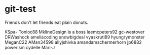# git-test
Friends don't let friends eat plain donuts.


KSpa-
Tonloc88
MklineDesign is a boss
leemcpeters92
gc-westover
DRWashock
ameliacoding
snowbigdeal
vyaskruti89
hyungrymonster
MeganC22
AMan34598
allyjshivka
amandamschermerhorn
jp6882
powerism
cydelle
Mari-J

